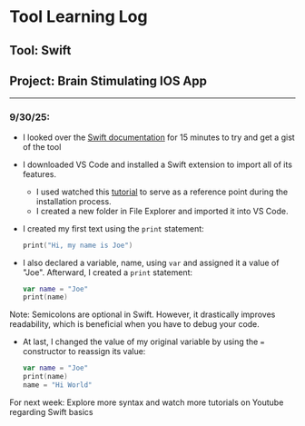 # Tool Learning Log

## Tool: **Swift**

## Project: **Brain Stimulating IOS App**

---

### 9/30/25:
* I looked over the [Swift documentation](https://www.swift.org/documentation/) for 15 minutes to try and get a gist of the tool

* I downloaded VS Code and installed a Swift extension to import all of its features.
    * I used watched this [tutorial](https://www.youtube.com/watch?v=J239BhLvOCA) to serve as a reference point during the installation process.
    * I created a new folder in File Explorer and imported it into VS Code.
* I created my first text using the `print` statement:

    ``` Swift
    print("Hi, my name is Joe")
    ```
* I also declared a variable, name, using `var` and assigned it a value of "Joe". Afterward, I created a `print` statement:

    ``` Swift
    var name = "Joe"
    print(name)
    ```
Note: Semicolons are optional in Swift. However, it drastically improves readability, which is beneficial when you have to debug your code.

* At last, I changed the value of my original variable by using the `=` constructor to reassign its value:

    ``` Swift
    var name = "Joe"
    print(name)
    name = "Hi World"
    ```

For next week: Explore more syntax and watch more tutorials on Youtube regarding Swift basics


<!--
* Links you used today (websites, videos, etc)
* Things you tried, progress you made, etc
* Challenges, a-ha moments, etc
* Questions you still have
* What you're going to try next
-->

